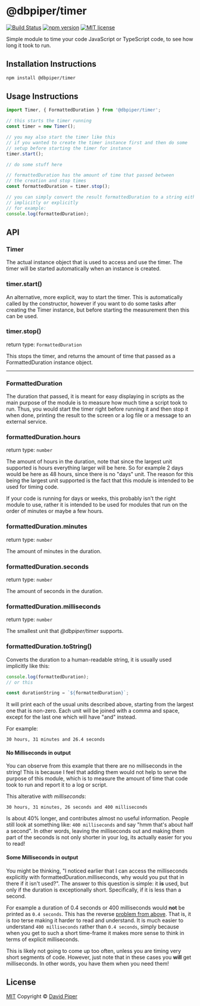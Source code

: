# @dbpiper/timer

[![Build Status](https://travis-ci.com/dbpiper/timer.svg?branch=master)](https://travis-ci.com/dbpiper/timer)
[![npm version](http://img.shields.io/npm/v/@dbpiper/timer.svg?style=flat)](https://npmjs.org/package/@dbpiper/timer 'View this project on npm')
[![MIT license](http://img.shields.io/badge/license-MIT-brightgreen.svg)](http://opensource.org/licenses/MIT)

Simple module to time your code JavaScript or TypeScript code, to see how long
it took to run.

## Installation Instructions

```sh
npm install @dbpiper/timer
```

## Usage Instructions

```ts
import Timer, { FormattedDuration } from '@dbpiper/timer';

// this starts the timer running
const timer = new Timer();

// you may also start the timer like this
// if you wanted to create the timer instance first and then do some
// setup before starting the timer for instance
timer.start();

// do some stuff here

// formattedDuration has the amount of time that passed between
// the creation and stop times
const formattedDuration = timer.stop();

// you can simply convert the result formattedDuration to a string either
// implicitly or explicitly
// for example:
console.log(formattedDuration);
```

## API

### Timer

The actual instance object that is used to access and use the timer.
The timer will be started automatically when an instance is created.

### timer.start()

An alternative, more explicit, way to start the timer. This is automatically
called by the constructor, however if you want to do some tasks after creating
the Timer instance, but before starting the measurement then this can be used.

### timer.stop()

return type: `FormattedDuration`

This stops the timer, and returns the amount of time that passed as a
FormattedDuration instance object.

---

### FormattedDuration

The duration that passed, it is meant for easy displaying in scripts as the
main purpose of the module is to measure how much time a script took to run.
Thus, you would start the timer right before running it and then stop it when
done, printing the result to the screen or a log file or a message to an
external service.

### formattedDuration.hours

return type: `number`

The amount of hours in the duration, note that since the largest unit supported
is hours everything larger will be here. So for example 2 days would be here
as 48 hours, since there is no "days" unit. The reason for this being the
largest unit supported is the fact that this module is intended to be used for
timing code.

If your code is running for days or weeks, this probably isn't the right module
to use, rather it is intended to be used for modules that run on the order
of minutes or maybe a few hours.

### formattedDuration.minutes

return type: `number`

The amount of minutes in the duration.

### formattedDuration.seconds

return type: `number`

The amount of seconds in the duration.

### formattedDuration.milliseconds

return type: `number`

The smallest unit that _@dbpiper/timer_ supports.

### formattedDuration.toString()

Converts the duration to a human-readable string, it is usually used
implicitly like this:

```ts
console.log(formattedDuration);
// or this

const durationString = `${formattedDuration}`;
```

It will print each of the usual units described above, starting from
the largest one that is non-zero. Each unit will be joined with a comma and
space, except for the last one which will have "and" instead.

For example:

`30 hours, 31 minutes and 26.4 seconds`

#### No Milliseconds in output

You can observe from this example that there are no milliseconds in the
string! This is because I feel that adding them would not help to serve
the purpose of this module, which is to measure the amount of time that
code took to run and report it to a log or script.

This alterative _with milliseconds_:

`30 hours, 31 minutes, 26 seconds and 400 milliseconds`

Is about 40% longer, and contributes almost no useful information. People
still look at something like: `400 milliseconds` and say "hmm that's about
half a second". In other words, leaving the milliseconds out and making them
part of the seconds is not only shorter in your log, its actually easier for
you to read!

#### Some Milliseconds in output

You might be thinking, "I noticed earlier that I can access the milliseconds
explicitly with formattedDuration.milliseconds, why would you put that in there
if it isn't used?". The answer to this question is simple: it **is** used, but
only if the duration is exceptionally short. Specifically, if it is less than
a second.

For example a duration of 0.4 seconds or 400 milliseconds would **not** be
printed as `0.4 seconds`. This has the reverse [problem from above](#no-milliseconds-in-output).
That is, it is _too_ terse making it harder to read and understand. It is much
easier to understand `400 milliseconds` rather than `0.4 seconds`, simply because
when you get to such a short time-frame it makes more sense to think in terms of
explicit milliseconds.

This is likely not going to come up too often, unless you are timing very short
segments of code. However, just note that in these cases you **will** get
milliseconds. In other words, you have them when you need them!

## License

[MIT](https://github.com/dbpiper/timer/blob/master/LICENSE) Copyright
© [David Piper](https://github.com/dbpiper)
